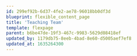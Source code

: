 ```yaml
---
id: 299ef92b-6d37-4fe2-ae78-96018bb0df3d
blueprint: flexible_content_page
title: 'Teaching Team'
template: flexpage
parent: b6be47de-19f3-467c-9983-5629d08418ef
updated_by: 1179db75-8eeb-4bad-8e60-d5005aef7ef8
updated_at: 1635264300
---
```

